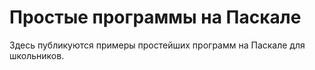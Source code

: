 # Простые программы на Паскале
Здесь публикуются примеры простейших программ на Паскале для школьников. 
